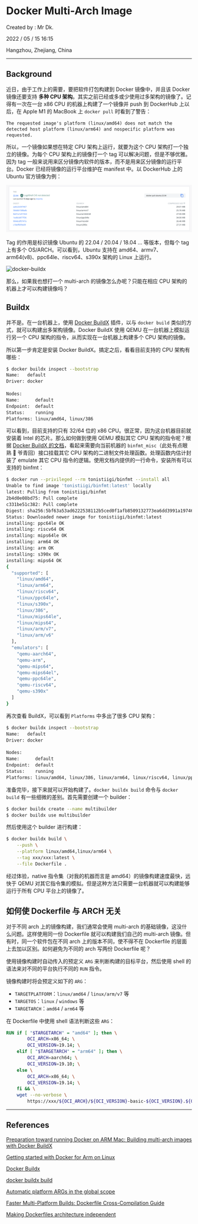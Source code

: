 # Docker Multi-Arch Image

Created by : Mr Dk.

2022 / 05 / 15 16:15

Hangzhou, Zhejiang, China

---

## Background

近日，由于工作上的需要，要把软件打包构建到 Docker 镜像中，并且该 Docker 镜像还要支持 **多种 CPU 架构**。其实之前已经或多或少使用过多架构的镜像了。记得有一次在一台 x86 CPU 的机器上构建了一个镜像并 push 到 DockerHub 上以后，在 Apple M1 的 MacBook 上 `docker pull` 时看到了警告：

```
The requested image's platform (linux/amd64) does not match the detected host platform (linux/arm64) and nospecific platform was requested.
```

所以，一个镜像如果想在特定 CPU 架构上运行，就要为这个 CPU 架构打一个独立的镜像。为每个 CPU 架构上的镜像打一个 tag 可以解决问题，但是不够优雅。因为 tag 一般来说用来区分镜像内软件的版本，而不是用来区分镜像的运行平台。Docker 已经将镜像的运行平台维护在 manifest 中。以 DockerHub 上的 Ubuntu 官方镜像为例：

![multi-arch-image](../img/docker-image-multi-arch.png)

Tag 的作用是标识镜像 Ubuntu 的 22.04 / 20.04 / 18.04 ... 等版本，但每个 tag 上有多个 OS/ARCH。可以看到，Ubuntu 支持在 amd64、armv7、arm64(v8)、ppc64le、riscv64、s390x 架构的 Linux 上运行。

![docker-buildx](https://miro.medium.com/max/1400/1*Iu-K4kpFkTOqC4qMy9pFXg.png)

那么，如果我也想打一个 multi-arch 的镜像怎么办呢？只能在相应 CPU 架构的机器上才可以构建镜像吗？

## Buildx

并不是。在一台机器上，使用 [Docker BuildX](https://docs.docker.com/buildx/working-with-buildx/) 插件，以与 `docker build` 类似的方式，就可以构建出多架构镜像。Docker BuildX 使用 QEMU 在一台机器上模拟运行另一个 CPU 架构的指令，从而实现在一台机器上构建多个 CPU 架构的镜像。

所以第一步肯定是安装 Docker BuildX。搞定之后，看看目前支持的 CPU 架构有哪些：

```bash
$ docker buildx inspect --bootstrap
Name:   default
Driver: docker

Nodes:
Name:      default
Endpoint:  default
Status:    running
Platforms: linux/amd64, linux/386
```

可以看到，目前支持的只有 32/64 位的 x86 CPU。很正常，因为这台机器目前就安装着 Intel 的芯片。那么如何做到使用 QEMU 模拟其它 CPU 架构的指令呢？根据 [Docker BuildX 的文档](https://docs.docker.com/buildx/working-with-buildx/#build-multi-platform-images)，看起来需要向当前机器的 `binfmt_misc`（此处有点眼熟 🤭 爷青回）接口挂载其它 CPU 架构的二进制文件处理函数。处理函数内估计封装了 emulate 其它 CPU 指令的逻辑。使用文档内提供的一行命令，安装所有可以支持的 binfmt：

```bash
$ docker run --privileged --rm tonistiigi/binfmt --install all
Unable to find image 'tonistiigi/binfmt:latest' locally
latest: Pulling from tonistiigi/binfmt
2b4d0e08bd75: Pull complete
c331be51c382: Pull complete
Digest: sha256:5bf63a53ad6222538112b5ced0f1afb8509132773ea6dd3991a197464962854e
Status: Downloaded newer image for tonistiigi/binfmt:latest
installing: ppc64le OK
installing: riscv64 OK
installing: mips64le OK
installing: arm64 OK
installing: arm OK
installing: s390x OK
installing: mips64 OK
{
  "supported": [
    "linux/amd64",
    "linux/arm64",
    "linux/riscv64",
    "linux/ppc64le",
    "linux/s390x",
    "linux/386",
    "linux/mips64le",
    "linux/mips64",
    "linux/arm/v7",
    "linux/arm/v6"
  ],
  "emulators": [
    "qemu-aarch64",
    "qemu-arm",
    "qemu-mips64",
    "qemu-mips64el",
    "qemu-ppc64le",
    "qemu-riscv64",
    "qemu-s390x"
  ]
}
```

再次查看 BuildX，可以看到 `Platforms` 中多出了很多 CPU 架构：

```bash
$ docker buildx inspect --bootstrap
Name:   default
Driver: docker

Nodes:
Name:      default
Endpoint:  default
Status:    running
Platforms: linux/amd64, linux/386, linux/arm64, linux/riscv64, linux/ppc64le, linux/s390x, linux/arm/v7, linux/arm/v6
```

准备完毕，接下来就可以开始构建了。`docker buildx build` 命令与 `docker build` 有一些细微的差别。首先需要创建一个 builder：

```bash
$ docker buildx create --name multibuilder
$ docker buildx use multibuilder
```

然后使用这个 builder 进行构建：

```bash
$ docker buildx build \
    --push \
    --platform linux/amd64,linux/arm64 \
    --tag xxx/xxx:latest \
    --file Dockerfile .
```

经过体验，native 指令集（对我的机器而言是 amd64）的镜像构建速度最快，远快于 QEMU 对其它指令集的模拟。但是这种方法只需要一台机器就可以构建能够运行于所有 CPU 平台上的镜像了。

## 如何使 Dockerfile 与 ARCH 无关

对于不同 arch 上的镜像构建，我们通常会使用 multi-arch 的基础镜像，这没什么问题。这样使用同一份 Dockerfile 就可以构建我们自己的 multi-arch 镜像。但有时，同一个软件包在不同 arch 上的版本不同，使不得不在 Dockerfile 的层面上去加以区别。如何避免为不同的 arch 写两份 Dockerfile 呢？

使用镜像构建时自动传入的预定义 `ARG` 来判断构建的目标平台，然后使用 shell 的语法来对不同的平台执行不同的 `RUN` 指令。

镜像构建时将会预定义如下的 `ARG`：

- `TARGETPLATFORM`：`linux/amd64` / `linux/arm/v7` 等
- `TARGETOS`：`linux` / `windows` 等
- `TARGETARCH`：`amd64` / `arm64` 等

在 Dockerfile 中使用 shell 语法判断这些 `ARG`：

```dockerfile
RUN if [ "$TARGETARCH" = "amd64" ]; then \
        OCI_ARCH=x86_64; \
        OCI_VERSION=19.14; \
    elif [ "$TARGETARCH" = "arm64" ]; then \
        OCI_ARCH=aarch64; \
        OCI_VERSION=19.10; \
    else \
        OCI_ARCH=x86_64; \
        OCI_VERSION=19.14; \
    fi && \
    wget --no-verbose \
        https://xxx/${OCI_ARCH}/${OCI_VERSION}-basic-${OCI_VERSION}.${OCI_ARCH}.rpm
```

---

## References

[Preparation toward running Docker on ARM Mac: Building multi-arch images with Docker BuildX](https://medium.com/nttlabs/buildx-multiarch-2c6c2df00ca2)

[Getting started with Docker for Arm on Linux](https://www.docker.com/blog/getting-started-with-docker-for-arm-on-linux/)

[Docker Buildx](https://docs.docker.com/buildx/working-with-buildx/)

[docker buildx build](https://docs.docker.com/engine/reference/commandline/buildx_build/)

[Automatic platform ARGs in the global scope](https://docs.docker.com/engine/reference/builder/#automatic-platform-args-in-the-global-scope)

[Faster Multi-Platform Builds: Dockerfile Cross-Compilation Guide](https://www.docker.com/blog/faster-multi-platform-builds-dockerfile-cross-compilation-guide/)

[Making Dockerfiles architecture independent](https://nielscautaerts.xyz/making-dockerfiles-architecture-independent.html)

